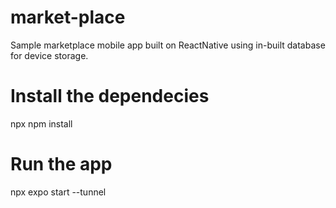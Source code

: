 # market-place
Sample marketplace mobile app built on ReactNative
using in-built database for device storage.

# Install the dependecies
npx npm install

# Run the app
npx expo start --tunnel